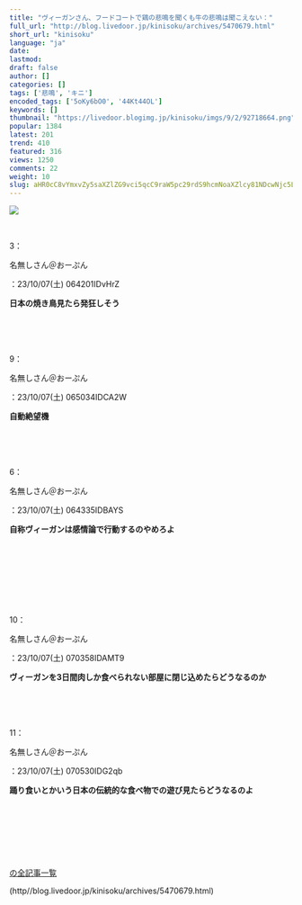 ```yaml
---
title: "ヴィーガンさん、フードコートで鶏の悲鳴を聞くも牛の悲鳴は聞こえない："
full_url: "http://blog.livedoor.jp/kinisoku/archives/5470679.html"
short_url: "kinisoku"
language: "ja"
date: 
lastmod: 
draft: false
author: []
categories: []
tags: ['悲鳴', 'キニ']
encoded_tags: ['5oKy6bO0', '44Kt44OL']
keywords: []
thumbnail: "https://livedoor.blogimg.jp/kinisoku/imgs/9/2/92718664.png"
popular: 1384
latest: 201
trend: 410
featured: 316
views: 1250
comments: 22
weight: 10
slug: aHR0cC8vYmxvZy5saXZlZG9vci5qcC9raW5pc29rdS9hcmNoaXZlcy81NDcwNjc5Lmh0bWw=
---
```


![](https://livedoor.blogimg.jp/kinisoku/imgs/9/2/92718664.png)

<div><p id='ad_rs' class='ad_rs_c'></p><p><p><br></p></p><p><p>3：<p>名無しさん＠おーぷん </p>：23/10/07(土) 064201IDvHrZ</p></p><p id='resid3'><p> </p> <b><p><p>日本の焼き鳥見たら発狂しそう</p> </p></b> <br> <br> <br> </p> <p id='resid9'> <p> 9：<p>名無しさん＠おーぷん </p>：23/10/07(土) 065034IDCA2W<br> </p> <b><p><p>自動絶望機</p> </p></b> <br> <br> <br> </p> <p id='resid6'> <p> 6：<p>名無しさん＠おーぷん </p>：23/10/07(土) 064335IDBAYS<br> </p> <b><p><p>自称ヴィーガンは感情論で行動するのやめろよ</p> </p></b> <br> <br> <br> </p><p id='ad2'></p> <p id='45f1ee42b39f6a02380c08fdde87cc58'> </p> <p id='45f1ee42b39f6a02380c08fdde87cc58'> </p> <br><p><br></p> <p id='resid10'></p><p>10：<p>名無しさん＠おーぷん </p>：23/10/07(土) 070358IDAMT9</p><p><p> </p> <b><p><p>ヴィーガンを3日間肉しか食べられない部屋に閉じ込めたらどうなるのか</p> </p></b> <br> <br> <br> </p> <p id='resid11'> <p> 11：<p>名無しさん＠おーぷん </p>：23/10/07(土) 070530IDG2qb<br> </p> <b><p><p>踊り食いとかいう日本の伝統的な食べ物での遊び見たらどうなるのよ</p> </p></b> <br> <br> <br> </p> <br> <br> <p class='all_article'><a href='https//matomeantena.com/blog/7' target='_blank'>の全記事一覧</a></p> </div>

(http//blog.livedoor.jp/kinisoku/archives/5470679.html)

